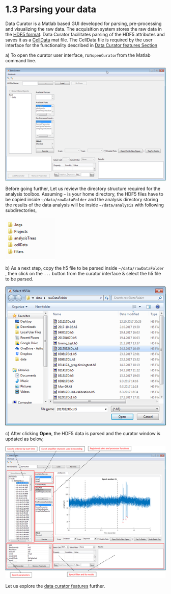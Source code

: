 # 1.3 Parsing your data

Data Curator is a Matlab based GUI developed for parsing, pre-processing and visualizing the raw data. The acquisition system stores the raw data in the [HDF5 format](https://cafarm.gitbooks.io/symphony/content/File-Format.html). Data Curator facilitates parsing of the HDF5 attributes and saves it as a [CellData](https://github.com/Schwartz-AlaLaurila-Labs/sa-labs-analysis-core/blob/master/src/main/matlab/%2Bsa_labs/%2Banalysis/%2Bentity/CellData.m) mat file. The CellData file is required by the user interface for the functionality described in [Data Curator features Section](/parsing-your-data/data-curator-features.md)

a\) To open the curator user interface, run`openCurator`from the Matlab command line.

![](/assets/data_curator)

Before going further, Let us review the directory structure required for the analysis toolbox.  Assuming `~` is your home directory, the HDF5 files have to be copied inside `~/data/rawDataFolder` and the analysis directory storing the results of the data analysis will be inside `~/data/analysis` with following subdirectories,

![](/assets/project_heirarchy.png)

b\) As a next step, copy the h5 file to be parsed inside `~/data/rawDataFolder` , then click on the `...` button from the curator interface & select the h5 file to be parsed.

![](/assets/select_h5.png)

c\) After clicking **Open**, the HDF5 data is parsed and the curator window is updated as below,

![](/assets/curator_with_data.png)

Let us explore the [data curator features](/parsing-your-data/data-curator-features.md) further.

